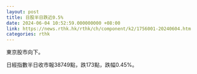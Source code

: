 ```yaml
---
layout: post
title: 日股半日跌近0.5%
date: 2024-06-04 10:52:59.000000000 +08:00
link: https://news.rthk.hk/rthk/ch/component/k2/1756001-20240604.htm
categories: rthk
---
```


東京股市向下。

日經指數半日收市報38749點，跌173點，跌幅0.45%。
